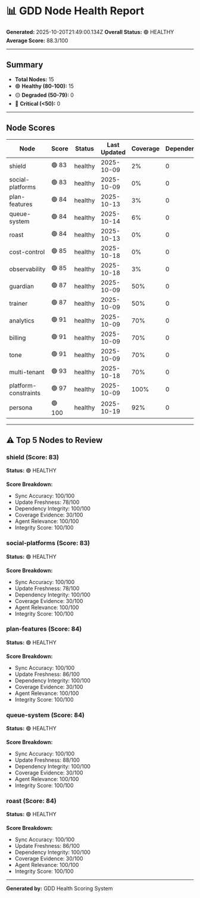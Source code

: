 # 📊 GDD Node Health Report

**Generated:** 2025-10-20T21:49:00.134Z
**Overall Status:** 🟢 HEALTHY
**Average Score:** 88.3/100

---

## Summary

- **Total Nodes:** 15
- 🟢 **Healthy (80-100):** 15
- 🟡 **Degraded (50-79):** 0
- 🔴 **Critical (<50):** 0

---

## Node Scores

| Node | Score | Status | Last Updated | Coverage | Dependencies | Issues |
|------|-------|--------|--------------|----------|--------------|--------|
| shield | 🟢 83 | healthy | 2025-10-09 | 2% | 0 | 0 |
| social-platforms | 🟢 83 | healthy | 2025-10-09 | 0% | 0 | 0 |
| plan-features | 🟢 84 | healthy | 2025-10-13 | 3% | 0 | 0 |
| queue-system | 🟢 84 | healthy | 2025-10-14 | 6% | 0 | 0 |
| roast | 🟢 84 | healthy | 2025-10-13 | 0% | 0 | 0 |
| cost-control | 🟢 85 | healthy | 2025-10-18 | 0% | 0 | 0 |
| observability | 🟢 85 | healthy | 2025-10-18 | 3% | 0 | 0 |
| guardian | 🟢 87 | healthy | 2025-10-09 | 50% | 0 | 0 |
| trainer | 🟢 87 | healthy | 2025-10-09 | 50% | 0 | 0 |
| analytics | 🟢 91 | healthy | 2025-10-09 | 70% | 0 | 0 |
| billing | 🟢 91 | healthy | 2025-10-09 | 70% | 0 | 0 |
| tone | 🟢 91 | healthy | 2025-10-09 | 70% | 0 | 0 |
| multi-tenant | 🟢 93 | healthy | 2025-10-18 | 70% | 0 | 0 |
| platform-constraints | 🟢 97 | healthy | 2025-10-09 | 100% | 0 | 0 |
| persona | 🟢 100 | healthy | 2025-10-19 | 92% | 0 | 0 |

---

## ⚠️ Top 5 Nodes to Review

### shield (Score: 83)

**Status:** 🟢 HEALTHY

**Score Breakdown:**
- Sync Accuracy: 100/100
- Update Freshness: 78/100
- Dependency Integrity: 100/100
- Coverage Evidence: 30/100
- Agent Relevance: 100/100
- Integrity Score: 100/100


### social-platforms (Score: 83)

**Status:** 🟢 HEALTHY

**Score Breakdown:**
- Sync Accuracy: 100/100
- Update Freshness: 78/100
- Dependency Integrity: 100/100
- Coverage Evidence: 30/100
- Agent Relevance: 100/100
- Integrity Score: 100/100


### plan-features (Score: 84)

**Status:** 🟢 HEALTHY

**Score Breakdown:**
- Sync Accuracy: 100/100
- Update Freshness: 86/100
- Dependency Integrity: 100/100
- Coverage Evidence: 30/100
- Agent Relevance: 100/100
- Integrity Score: 100/100


### queue-system (Score: 84)

**Status:** 🟢 HEALTHY

**Score Breakdown:**
- Sync Accuracy: 100/100
- Update Freshness: 88/100
- Dependency Integrity: 100/100
- Coverage Evidence: 30/100
- Agent Relevance: 100/100
- Integrity Score: 100/100


### roast (Score: 84)

**Status:** 🟢 HEALTHY

**Score Breakdown:**
- Sync Accuracy: 100/100
- Update Freshness: 86/100
- Dependency Integrity: 100/100
- Coverage Evidence: 30/100
- Agent Relevance: 100/100
- Integrity Score: 100/100


---

**Generated by:** GDD Health Scoring System
